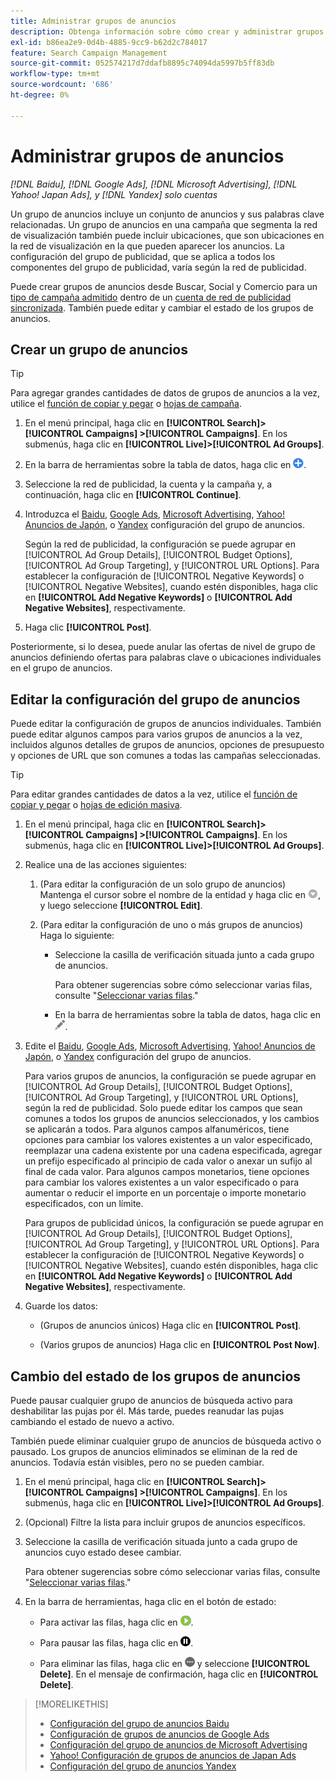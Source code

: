```yaml
---
title: Administrar grupos de anuncios
description: Obtenga información sobre cómo crear y administrar grupos de anuncios.
exl-id: b86ea2e9-0d4b-4885-9cc9-b62d2c784017
feature: Search Campaign Management
source-git-commit: 052574217d7ddafb8895c74094da5997b5ff83db
workflow-type: tm+mt
source-wordcount: '686'
ht-degree: 0%

---
```


# Administrar grupos de anuncios

*[!DNL Baidu], [!DNL Google Ads], [!DNL Microsoft Advertising], [!DNL Yahoo! Japan Ads], y [!DNL Yandex] solo cuentas*

Un grupo de anuncios incluye un conjunto de anuncios y sus palabras clave relacionadas. Un grupo de anuncios en una campaña que segmenta la red de visualización también puede incluir ubicaciones, que son ubicaciones en la red de visualización en la que pueden aparecer los anuncios. La configuración del grupo de publicidad, que se aplica a todos los componentes del grupo de publicidad, varía según la red de publicidad.

Puede crear grupos de anuncios desde Buscar, Social y Comercio para un [tipo de campaña admitido](/help/search-social-commerce/introduction/supported-inventory.md) dentro de un [cuenta de red de publicidad sincronizada](/help/search-social-commerce/campaign-management/accounts/ad-network-account-about.md). También puede editar y cambiar el estado de los grupos de anuncios.

## Crear un grupo de anuncios

>[!TIP]
>
>Para agregar grandes cantidades de datos de grupos de anuncios a la vez, utilice el [función de copiar y pegar](/help/search-social-commerce/campaign-management/campaigns/copy-paste.md) o [hojas de campaña](/help/search-social-commerce/campaign-management/bulksheets/bulksheet-about.md).

1. En el menú principal, haga clic en **[!UICONTROL Search]> [!UICONTROL Campaigns] >[!UICONTROL Campaigns]**. En los submenús, haga clic en **[!UICONTROL Live]>[!UICONTROL Ad Groups]**.

1. En la barra de herramientas sobre la tabla de datos, haga clic en ![Crear](/help/search-social-commerce/assets/add.png "Crear").

1. Seleccione la red de publicidad, la cuenta y la campaña y, a continuación, haga clic en **[!UICONTROL Continue]**.

1. Introduzca el [Baidu](/help/search-social-commerce/campaign-management/campaigns/ad-group-settings-baidu.md), [Google Ads](/help/search-social-commerce/campaign-management/campaigns/ad-group-settings-google.md), [Microsoft Advertising](/help/search-social-commerce/campaign-management/campaigns/ad-group-settings-microsoft.md), [Yahoo! Anuncios de Japón](/help/search-social-commerce/campaign-management/campaigns/ad-group-settings-yahoo-japan.md), o [Yandex](/help/search-social-commerce/campaign-management/campaigns/ad-group-settings-yandex.md) configuración del grupo de anuncios.

   Según la red de publicidad, la configuración se puede agrupar en [!UICONTROL Ad Group Details], [!UICONTROL Budget Options], [!UICONTROL Ad Group Targeting], y [!UICONTROL URL Options]. Para establecer la configuración de [!UICONTROL Negative Keywords] o [!UICONTROL Negative Websites], cuando estén disponibles, haga clic en **[!UICONTROL Add Negative Keywords]** o **[!UICONTROL Add Negative Websites]**, respectivamente.

1. Haga clic **[!UICONTROL Post]**.

Posteriormente, si lo desea, puede anular las ofertas de nivel de grupo de anuncios definiendo ofertas para palabras clave o ubicaciones individuales en el grupo de anuncios.

## Editar la configuración del grupo de anuncios

Puede editar la configuración de grupos de anuncios individuales. También puede editar algunos campos para varios grupos de anuncios a la vez, incluidos algunos detalles de grupos de anuncios, opciones de presupuesto y opciones de URL que son comunes a todas las campañas seleccionadas.

>[!TIP]
>
>Para editar grandes cantidades de datos a la vez, utilice el [función de copiar y pegar](/help/search-social-commerce/campaign-management/campaigns/copy-paste.md) o [hojas de edición masiva](/help/search-social-commerce/campaign-management/bulksheets/bulksheet-about.md).

1. En el menú principal, haga clic en **[!UICONTROL Search]> [!UICONTROL Campaigns] >[!UICONTROL Campaigns]**. En los submenús, haga clic en **[!UICONTROL Live]>[!UICONTROL Ad Groups]**.

1. Realice una de las acciones siguientes:

   1. (Para editar la configuración de un solo grupo de anuncios) Mantenga el cursor sobre el nombre de la entidad y haga clic en ![Icono de menú](/help/search-social-commerce/assets/arrow-dropdown-menu.png "Icono de menú"), y luego seleccione **[!UICONTROL Edit]**.

   1. (Para editar la configuración de uno o más grupos de anuncios) Haga lo siguiente:

      * Seleccione la casilla de verificación situada junto a cada grupo de anuncios.

        Para obtener sugerencias sobre cómo seleccionar varias filas, consulte &quot;[Seleccionar varias filas](/help/search-social-commerce/common-tasks/navigation-editing-selection/multiple-rows-select.md).&quot;

      * En la barra de herramientas sobre la tabla de datos, haga clic en ![Editar](/help/search-social-commerce/assets/edit.png "Editar").

1. Edite el [Baidu](/help/search-social-commerce/campaign-management/campaigns/ad-group-settings-baidu.md), [Google Ads](/help/search-social-commerce/campaign-management/campaigns/ad-group-settings-google.md), [Microsoft Advertising](/help/search-social-commerce/campaign-management/campaigns/ad-group-settings-microsoft.md), [Yahoo! Anuncios de Japón](/help/search-social-commerce/campaign-management/campaigns/ad-group-settings-yahoo-japan.md), o [Yandex](/help/search-social-commerce/campaign-management/campaigns/ad-group-settings-yandex.md) configuración del grupo de anuncios.

   Para varios grupos de anuncios, la configuración se puede agrupar en [!UICONTROL Ad Group Details], [!UICONTROL Budget Options], [!UICONTROL Ad Group Targeting], y [!UICONTROL URL Options], según la red de publicidad. Solo puede editar los campos que sean comunes a todos los grupos de anuncios seleccionados, y los cambios se aplicarán a todos. Para algunos campos alfanuméricos, tiene opciones para cambiar los valores existentes a un valor especificado, reemplazar una cadena existente por una cadena especificada, agregar un prefijo especificado al principio de cada valor o anexar un sufijo al final de cada valor. Para algunos campos monetarios, tiene opciones para cambiar los valores existentes a un valor especificado o para aumentar o reducir el importe en un porcentaje o importe monetario especificados, con un límite.

   Para grupos de publicidad únicos, la configuración se puede agrupar en [!UICONTROL Ad Group Details], [!UICONTROL Budget Options], [!UICONTROL Ad Group Targeting], y [!UICONTROL URL Options]. Para establecer la configuración de [!UICONTROL Negative Keywords] o [!UICONTROL Negative Websites], cuando estén disponibles, haga clic en **[!UICONTROL Add Negative Keywords]** o **[!UICONTROL Add Negative Websites]**, respectivamente.

1. Guarde los datos:

   * (Grupos de anuncios únicos) Haga clic en **[!UICONTROL Post]**.

   * (Varios grupos de anuncios) Haga clic en **[!UICONTROL Post Now]**.

## Cambio del estado de los grupos de anuncios

Puede pausar cualquier grupo de anuncios de búsqueda activo para deshabilitar las pujas por él. Más tarde, puedes reanudar las pujas cambiando el estado de nuevo a activo.

También puede eliminar cualquier grupo de anuncios de búsqueda activo o pausado. Los grupos de anuncios eliminados se eliminan de la red de anuncios. Todavía están visibles, pero no se pueden cambiar.

1. En el menú principal, haga clic en **[!UICONTROL Search]> [!UICONTROL Campaigns] >[!UICONTROL Campaigns]**. En los submenús, haga clic en **[!UICONTROL Live]>[!UICONTROL Ad Groups]**.

1. (Opcional) Filtre la lista para incluir grupos de anuncios específicos.

1. Seleccione la casilla de verificación situada junto a cada grupo de anuncios cuyo estado desee cambiar.

   Para obtener sugerencias sobre cómo seleccionar varias filas, consulte &quot;[Seleccionar varias filas](/help/search-social-commerce/common-tasks/navigation-editing-selection/multiple-rows-select.md).&quot;

1. En la barra de herramientas, haga clic en el botón de estado:
   * Para activar las filas, haga clic en ![Activar](/help/search-social-commerce/assets/activate.png "Activar").

   * Para pausar las filas, haga clic en ![Pausar](/help/search-social-commerce/assets/pause.png "Pausar").

   * Para eliminar las filas, haga clic en ![Más](/help/search-social-commerce/assets/more.png "Más") y seleccione **[!UICONTROL Delete]**. En el mensaje de confirmación, haga clic en **[!UICONTROL Delete]**.

>[!MORELIKETHIS]
>
>* [Configuración del grupo de anuncios Baidu](/help/search-social-commerce/campaign-management/campaigns/ad-group-settings-baidu.md)
>* [Configuración de grupos de anuncios de Google Ads](/help/search-social-commerce/campaign-management/campaigns/ad-group-settings-google.md)
>* [Configuración del grupo de anuncios de Microsoft Advertising](/help/search-social-commerce/campaign-management/campaigns/ad-group-settings-microsoft.md)
>* [Yahoo! Configuración de grupos de anuncios de Japan Ads](/help/search-social-commerce/campaign-management/campaigns/ad-group-settings-yahoo-japan.md)
>* [Configuración del grupo de anuncios Yandex](/help/search-social-commerce/campaign-management/campaigns/ad-group-settings-yandex.md)

